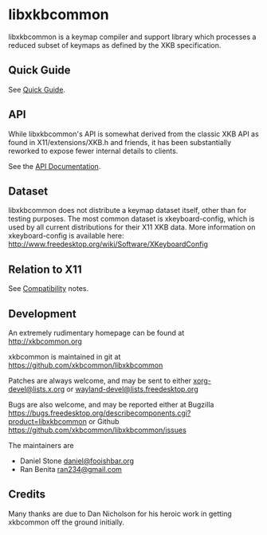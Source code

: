 # libxkbcommon

libxkbcommon is a keymap compiler and support library which processes a
reduced subset of keymaps as defined by the XKB specification.

## Quick Guide

See [Quick Guide](doc/quick-guide.md).

## API

While libxkbcommon's API is somewhat derived from the classic XKB API as found
in X11/extensions/XKB.h and friends, it has been substantially reworked to
expose fewer internal details to clients.

See the [API Documentation](http://xkbcommon.org/doc/current/modules.html).

## Dataset

libxkbcommon does not distribute a keymap dataset itself, other than for
testing purposes.  The most common dataset is xkeyboard-config, which is used
by all current distributions for their X11 XKB data.  More information on
xkeyboard-config is available here:
    http://www.freedesktop.org/wiki/Software/XKeyboardConfig

## Relation to X11

See [Compatibility](doc/compat.md) notes.

## Development

An extremely rudimentary homepage can be found at
    http://xkbcommon.org

xkbcommon is maintained in git at
    https://github.com/xkbcommon/libxkbcommon

Patches are always welcome, and may be sent to either
    <xorg-devel@lists.x.org> or <wayland-devel@lists.freedesktop.org>

Bugs are also welcome, and may be reported either at
    Bugzilla https://bugs.freedesktop.org/describecomponents.cgi?product=libxkbcommon
or
    Github https://github.com/xkbcommon/libxkbcommon/issues

The maintainers are
- Daniel Stone <daniel@fooishbar.org>
- Ran Benita <ran234@gmail.com>

## Credits

Many thanks are due to Dan Nicholson for his heroic work in getting xkbcommon
off the ground initially.
